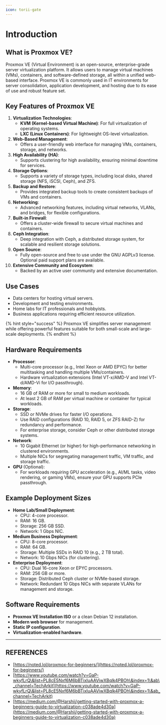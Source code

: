 ```yaml
---
icon: torii-gate
---
```


# Introduction

## What is Proxmox VE?

Proxmox VE (Virtual Environment) is an open-source, enterprise-grade server virtualization platform. It allows users to manage virtual machines (VMs), containers, and software-defined storage, all within a unified web-based interface. Proxmox VE is commonly used in IT environments for server consolidation, application development, and hosting due to its ease of use and robust feature set.

## Key Features of Proxmox VE

1. **Virtualization Technologies**:
   * **KVM (Kernel-based Virtual Machine)**: For full virtualization of operating systems.
   * **LXC (Linux Containers)**: For lightweight OS-level virtualization.
2. **Web-Based Management**:
   * Offers a user-friendly web interface for managing VMs, containers, storage, and networks.
3. **High Availability (HA)**:
   * Supports clustering for high availability, ensuring minimal downtime for services.
4. **Storage Options**:
   * Supports a variety of storage types, including local disks, shared storage (NFS, iSCSI, Ceph), and ZFS.
5. **Backup and Restore**:
   * Provides integrated backup tools to create consistent backups of VMs and containers.
6. **Networking**:
   * Advanced networking features, including virtual networks, VLANs, and bridges, for flexible configurations.
7. **Built-in Firewall**:
   * Offers a cluster-wide firewall to secure virtual machines and containers.
8. **Ceph Integration**:
   * Deep integration with Ceph, a distributed storage system, for scalable and resilient storage solutions.
9. **Open Source**:
   * Fully open-source and free to use under the GNU AGPLv3 license. Optional paid support plans are available.
10. **Extensive Community and Ecosystem**:
    * Backed by an active user community and extensive documentation.

## Use Cases

* Data centers for hosting virtual servers.
* Development and testing environments.
* Home labs for IT professionals and hobbyists.
* Business applications requiring efficient resource utilization.



{% hint style="success" %}
Proxmox VE simplifies server management while offering powerful features suitable for both small-scale and large-scale deployments.
{% endhint %}

## Hardware Requirements

* **Processor**:
  * Multi-core processor (e.g., Intel Xeon or AMD EPYC) for better multitasking and handling multiple VMs/containers.
  * Hardware virtualization extensions (Intel VT-x/AMD-V and Intel VT-d/AMD-Vi for I/O passthrough).
* **Memory**:
  * 16 GB of RAM or more for small to medium workloads.
  * At least 2 GB of RAM per virtual machine or container for typical workloads.
* **Storage**:
  * SSD or NVMe drives for faster I/O operations.
  * Use RAID configurations (RAID 10, RAID 5, or ZFS RAID-Z) for redundancy and performance.
  * For enterprise storage, consider Ceph or other distributed storage systems.
* **Network**:
  * 10 Gigabit Ethernet (or higher) for high-performance networking in clustered environments.
  * Multiple NICs for segregating management traffic, VM traffic, and storage traffic.
* **GPU** (Optional):
  * For workloads requiring GPU acceleration (e.g., AI/ML tasks, video rendering, or gaming VMs), ensure your GPU supports PCIe passthrough.

## Example Deployment Sizes

* **Home Lab/Small Deployment**:
  * CPU: 4-core processor.
  * RAM: 16 GB.
  * Storage: 256 GB SSD.
  * Network: 1 Gbps NIC.
* **Medium Business Deployment**:
  * CPU: 8-core processor.
  * RAM: 64 GB.
  * Storage: Multiple SSDs in RAID 10 (e.g., 2 TB total).
  * Network: 10 Gbps NICs (for clustering).
* **Enterprise Deployment**:
  * CPU: Dual 16-core Xeon or EPYC processors.
  * RAM: 256 GB or more.
  * Storage: Distributed Ceph cluster or NVMe-based storage.
  * Network: Redundant 10 Gbps NICs with separate VLANs for management and storage.

## Software Requirements

* **Proxmox VE Installation ISO** or a clean Debian 12 installation.
* **Modern web browser** for management.
* **Static IP configuration**.
* **Virtualization-enabled hardware**.



***

## REFERENCES

* [https://noted.lol/proxmox-for-beginners/](https://noted.lol/proxmox-for-beginners/)
* [https://www.youtube.com/watch?v=GaP-wkyfLrQ\&list=PL8cE5Nxf6M6bBTixIuAAViwXBqlk4PBOh\&index=1\&ab\_channel=TechArkit](https://www.youtube.com/watch?v=GaP-wkyfLrQ\&list=PL8cE5Nxf6M6bBTixIuAAViwXBqlk4PBOh\&index=1\&ab_channel=TechArkit)
* [https://medium.com/@Harshii/getting-started-with-proxmox-a-beginners-guide-to-virtualization-c038ade4d30a](https://medium.com/@Harshii/getting-started-with-proxmox-a-beginners-guide-to-virtualization-c038ade4d30a)

